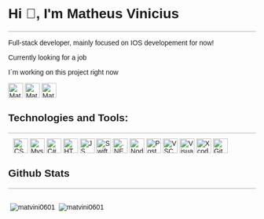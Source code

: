 
<div style="font-family: Arial, Helvetica, sans-serif;">
    <h1 align="left">Hi 👋, I'm Matheus Vinicius</h1>
    <p style="background-color: lightgray; display: block; height: 2px;"></p>
        <p>Full-stack developer, mainly focused on IOS developement for now!</p>
        <p>Currently looking for a job</p>
        <p>I`m working on <a style="text-decoration: none;" href="https://github.com/MatVini0601/gflProject">this project</a> right now</p>
        <a href="https://linkedin.com/in/matheus-vinícius-9b0b441a0" target="blank"><img align="center" src="https://img.shields.io/badge/LinkedIn-0077B5?style=for-the-badge&logo=linkedin&logoColor=white" alt="Matheus Vinicius" height="30"/></a>
        <a href="https://github.com/MatVini0601" target="blank"><img align="center" src="https://img.shields.io/badge/GitHub-100000?style=for-the-badge&logo=github&logoColor=white" alt="MatVini0601" height="30"/></a>
        <a href="mailto:matheus1ro@hotmail.com" target="blank"><img align="center" src="https://img.shields.io/badge/Microsoft_Outlook-0078D4?style=for-the-badge&logo=microsoft-outlook&logoColor=white" alt="Matheus Vinicius" height="30"/></a>
        <h2 align="left">Technologies and Tools:</h3>
        <p style="background-color: lightgray; display: block; height: 2px; margin-bottom: 10px;"></p>
    <div style="margin: 10px;">
        <a target="blank"><img align="center" src="https://img.shields.io/badge/CSS3-1572B6?style=for-the-badge&logo=css3&logoColor=white" alt="CSS3" height="30"/></a>
        <a target="blank"><img align="center" src="https://img.shields.io/badge/MySQL-005C84?style=for-the-badge&logo=mysql&logoColor=white" alt="Mysql" height="30"/></a>
        <a target="blank"><img align="center" src="https://img.shields.io/badge/C%23-239120?style=for-the-badge&logo=c-sharp&logoColor=white" alt="C#" height="30"/></a>
        <a target="blank"><img align="center" src="https://img.shields.io/badge/HTML5-E34F26?style=for-the-badge&logo=html5&logoColor=white" alt="HTML5" height="30"/></a>
        <a target="blank"><img align="center" src="https://img.shields.io/badge/JavaScript-323330?style=for-the-badge&logo=javascript&logoColor=F7DF1E" alt="JS" height="30"/></a>
        <a target="blank"><img align="center" src="https://img.shields.io/badge/Swift-FA7343?style=for-the-badge&logo=swift&logoColor=white" alt="Swift" height="30"/></a>
        <a target="blank"><img align="center" src="https://img.shields.io/badge/.NET-512BD4?style=for-the-badge&logo=dotnet&logoColor=white" alt=".NET" height="30"/></a>
        <a target="blank"><img align="center" src="https://img.shields.io/badge/Node.js-339933?style=for-the-badge&logo=nodedotjs&logoColor=white" alt="Node" height="30"/></a>
        <a target="blank"><img align="center" src="https://img.shields.io/badge/Postman-FF6C37?style=for-the-badge&logo=Postman&logoColor=white" alt="Postman" height="30"/></a>
        <a target="blank"><img align="center" src="https://img.shields.io/badge/VSCode-0078D4?style=for-the-badge&logo=visual%20studio%20code&logoColor=white" alt="VSCODE" height="30"/></a>
        <a target="blank"><img align="center" src="https://img.shields.io/badge/Visual_Studio-5C2D91?style=for-the-badge&logo=visual%20studio&logoColor=white" alt="VisualStudio" height="30"/></a>
        <a target="blank"><img align="center" src="https://img.shields.io/badge/Xcode-007ACC?style=for-the-badge&logo=Xcode&logoColor=white" alt="Xcode" height="30"/></a>
        <a style="margin-top: px;" target="blank"><img align="center" src="https://img.shields.io/badge/GIT-E44C30?style=for-the-badge&logo=git&logoColor=white" alt="Git" height="30"/></a>
    </div>
        <h2>Github Stats</h3>
        <p style="background-color: lightgray; display: block; height: 2px;"></p>
    <div>
        <p style="display:inline-block">&nbsp;<img align="center" src="https://github-readme-stats.vercel.app/api?username=matvini0601&show_icons=true&locale=en&theme=dracula" alt="matvini0601" /></p>
        <p style="display:inline-block">&nbsp;<img align="center" src="https://github-readme-stats.vercel.app/api/top-langs/?username=MatVini0601&layout=compact&langs_count=7&theme=dracula" alt="matvini0601" /></p>
    </div>
</div>

   


